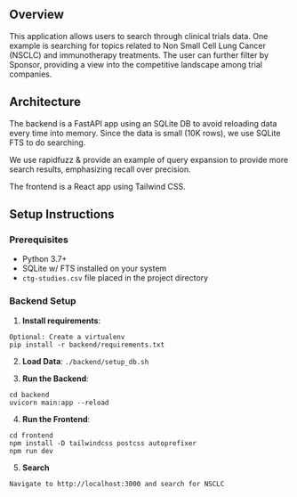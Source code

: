 ## Overview
This application allows users to search through clinical trials data. One example is searching for topics related to Non Small Cell Lung Cancer (NSCLC) and immunotherapy treatments. The user can further filter by Sponsor, providing a view into the competitive landscape among trial companies.

## Architecture
The backend is a FastAPI app using an SQLite DB to avoid reloading data every time into memory. Since the data is small (10K rows), we use SQLite FTS to do searching.

We use rapidfuzz & provide an example of query expansion to provide more search results, emphasizing recall over precision.

The frontend is a React app using Tailwind CSS.

## Setup Instructions

### Prerequisites
- Python 3.7+
- SQLite w/ FTS installed on your system
- `ctg-studies.csv` file placed in the project directory

### Backend Setup

1. **Install requirements**:
```
Optional: Create a virtualenv
pip install -r backend/requirements.txt
```

2. **Load Data**:
```./backend/setup_db.sh```

3. **Run the Backend**:
```
cd backend
uvicorn main:app --reload
```

4. **Run the Frontend**:
```
cd frontend
npm install -D tailwindcss postcss autoprefixer
npm run dev
```

5. **Search**
```
Navigate to http://localhost:3000 and search for NSCLC
```